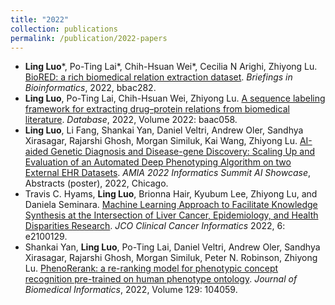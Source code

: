 ```yaml
---
title: "2022"
collection: publications
permalink: /publication/2022-papers
---
```


- **Ling Luo**\*, Po-Ting Lai\*, Chih-Hsuan Wei\*, Cecilia N Arighi, Zhiyong Lu. [BioRED: a rich biomedical relation extraction dataset](https://doi.org/10.1093/bib/bbac282). *Briefings in Bioinformatics*, 2022, bbac282.
- **Ling Luo**, Po-Ting Lai, Chih-Hsuan Wei, Zhiyong Lu. [A sequence labeling framework for extracting drug–protein relations from biomedical literature](https://doi.org/10.1093/database/baac058). *Database*, 2022, Volume 2022: baac058.
- **Ling Luo**, Li Fang, Shankai Yan, Daniel Veltri, Andrew Oler, Sandhya Xirasagar, Rajarshi Ghosh, Morgan Similuk, Kai Wang, Zhiyong Lu. [AI-aided Genetic Diagnosis and Disease-gene Discovery: Scaling Up and Evaluation of an Automated Deep Phenotyping Algorithm on two External EHR Datasets](https://s4.goeshow.com/amia/summit/2022/schedule_at_a_glance.cfm?session_key=B2B9980B-9668-F902-2A79-3E9F3E7CAB8B&session_date=Monday,%20Mar%2021,%202022). *AMIA 2022 Informatics Summit AI Showcase*, Abstracts (poster), 2022, Chicago.
- Travis C. Hyams, **Ling Luo**, Brionna Hair, Kyubum Lee, Zhiyong Lu, and Daniela Seminara. [Machine Learning Approach to Facilitate Knowledge Synthesis at the Intersection of Liver Cancer, Epidemiology, and Health Disparities Research](https://ascopubs.org/doi/abs/10.1200/CCI.21.00129). *JCO Clinical Cancer Informatics* 2022, 6: e2100129.
- Shankai Yan, **Ling Luo**, Po-Ting Lai, Daniel Veltri, Andrew Oler, Sandhya Xirasagar, Rajarshi Ghosh, Morgan Similuk, Peter N. Robinson, Zhiyong Lu. [PhenoRerank: a re-ranking model for phenotypic concept recognition pre-trained on human phenotype ontology](https://doi.org/10.1016/j.jbi.2022.104059). *Journal of Biomedical Informatics*, 2022, Volume 129: 104059.
